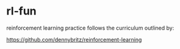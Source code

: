 # rl-fun

reinforcement learning practice
follows the curriculum outlined by:

https://github.com/dennybritz/reinforcement-learning
